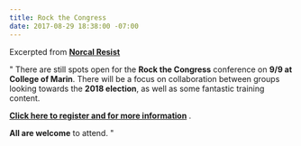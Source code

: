 ```yaml
---
title: Rock the Congress
date: 2017-08-29 18:38:00 -07:00
---
```


Excerpted from [**Norcal Resist**](https://www.facebook.com/NorCalResist/) 

"  There are still spots open for the **Rock the Congress** conference on **9/9 at College of Marin**. There will be a focus on collaboration between groups looking towards the **2018 election**, as well as some fantastic training content.

[**Click here to register and for more information**](https://www.eventbrite.com/e/rock-the-congress-uniting-progressives-to-win-in-2018-tickets-36649027227) .

**All are welcome** to attend.  "

